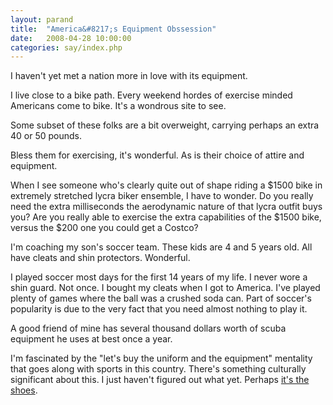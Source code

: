 ```yaml
---
layout: parand
title:  "America&#8217;s Equipment Obssession"
date:   2008-04-28 10:00:00
categories: say/index.php
---
```

I haven't yet met a nation more in love with its equipment.

I live close to a bike path. Every weekend hordes of exercise minded Americans come to bike. It's a wondrous site to see.

Some subset of these folks are a bit overweight, carrying perhaps an extra 40 or 50 pounds.

Bless them for exercising, it's wonderful. As is their choice of attire and equipment.

When I see someone who's clearly quite out of shape riding a $1500 bike in extremely stretched lycra biker ensemble, I have to wonder. Do you really need the extra milliseconds the aerodynamic nature of that lycra outfit buys you? Are you really able to exercise the extra capabilities of the $1500 bike, versus the $200 one you could get a Costco? 

I'm coaching my son's soccer team. These kids are 4 and 5 years old. All have cleats and shin protectors. Wonderful.

I played soccer most days for the first 14 years of my life. I never wore a shin guard. Not once. I bought my cleats when I got to America. I've played plenty of games where the ball was a crushed soda can. Part of soccer's popularity is due to the very fact that you need almost nothing to play it. 

A good friend of mine has several thousand dollars worth of scuba equipment he uses at best once a year.

I'm fascinated by the "let's buy the uniform and the equipment" mentality that goes along with sports in this country. There's something culturally significant about this. I just haven't figured out what yet. Perhaps [it's the shoes](/web/20101222034713/http://youtube.com/watch?v=Abr_LU822rQ).
